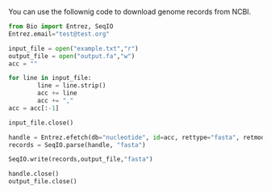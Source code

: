You can use the follownig code to download genome records from NCBI.

```python
from Bio import Entrez, SeqIO
Entrez.email="test@test.org"

input_file = open("example.txt","r")
output_file = open("output.fa","w")
acc = ""

for line in input_file:
        line = line.strip()
        acc += line
        acc += ","
acc = acc[:-1]

input_file.close()

handle = Entrez.efetch(db="nucleotide", id=acc, rettype="fasta", retmode="text")
records = SeqIO.parse(handle, "fasta")

SeqIO.write(records,output_file,"fasta")

handle.close()
output_file.close()
```
